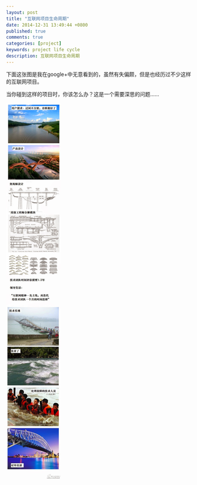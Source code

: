 ```yaml
---
layout: post
title: "互联网项目生命周期"
date: 2014-12-31 13:49:44 +0800
published: true
comments: true
categories: [project]
keywords: project life cycle
description: 互联网项目生命周期
---
```


下面这张图是我在google+中无意看到的，虽然有失偏颇，但是也经历过不少这样的互联网项目。

当你碰到这样的项目时，你该怎么办？这是一个需要深思的问题......

![项目生命周期](/images/blog/project_life_cycle.jpg)